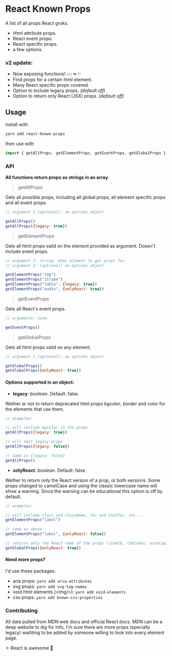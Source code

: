 # React Known Props

A list of all props React groks.
- Html attribute props.
- React event props.
- React specific props.
- a few options.

### v2 update:
 - Now exposing functions! _⒡ ↬_ ✨
 - Find props for a certain html element.
 - Many React specific props covered.
 - Option to include legacy props. _(default off)_
 - Option to return only React (JSX) props. _(default off)_

## Usage

install with
```sh
yarn add react-known-props
```

then use with
```js
import { getAllProps, getElementProps, getEventProps, getGlobalProps } from 'react-known-props'
```

### API

**All functions return props as strings in an array.**

> getAllProps

Gets all possible props, including all global props, all element specific props and all event props.
```js
// argument 1 (optional): an options object.

getAllProps()
getAllProps({legacy: true})
```
> getElementProps

Gets all html props valid on the element provided as argument. Doesn't include event props.
```js
// argument 1: string. Html element to get props for.
// argument 2: (optional) an options object.

getElementProps("img")
getElementProps("iframe")
getElementProps("table", {legacy: true})
getElementProps("audio", {onlyReact: true})
```
> getEventProps

Gets all React's event props.
```js
// arguments: none.

getEventProps()
```
> getGlobalProps

Gets all html props valid on any element.
```js
// argument 1 (optional): an options object.

getGlobalProps()
getGlobalProps({onlyReact: true})
```

#### Options supported in an object:
- **legacy**: _boolean_. Default: false.

Wether or not to return deprecated html props _bgcolor_, _border_ and _color_ for the elements that use them.
```js
// examples:

// will include bgcolor in the props
getAllProps({legacy: true})

// will omit legacy props
getAllProps({legacy: false})

// same as {legacy: false}
getAllProps()
```

-  **onlyReact**: _boolean_. Default: false.

Wether to return only the React version of a prop, or both versions. Some props changed to camelCase and using the classic lowercase name will show a warning. Since the warning can be educational this option is off by default.
```js
// examples:

// will include class and className, for and htmlFor, etc...
getElementProps("label")

// same as above
getElementProps("label", {onlyReact: false})

// returns only the React name of the props (itemID, tabIndex, autoCapitalize, etc...)
getGlobalProps({onlyReact: true})
```

#### Need more props?

I'd use these packages:

- aria props: `yarn add aria-attributes`
- svg props: `yarn add svg-tag-names`
- void html elements (\<img\/\>): `yarn add void-elements`
- css props: `yarn add known-css-properties`

### Contributing

All data pulled from MDN web docs and official React docs.
MDN can be a deep website to dig for info, I'm sure there are more props (specially legacy) waititing to be added by someone willing to look into every element page.

⚛️ React is awesome 💫